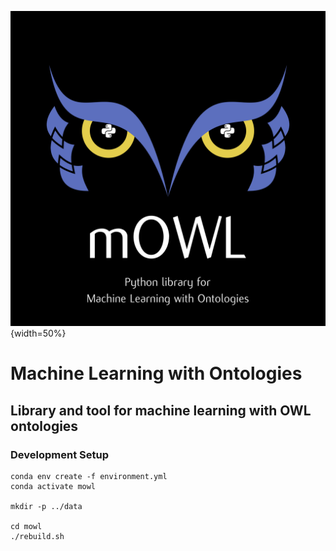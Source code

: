 ![](docs/source/mowl_black_background_colors_2048x2048px.png){width=50%}

# Machine Learning with Ontologies
## Library and tool for machine learning with OWL ontologies


### Development Setup

```
conda env create -f environment.yml
conda activate mowl

mkdir -p ../data

cd mowl
./rebuild.sh

```

